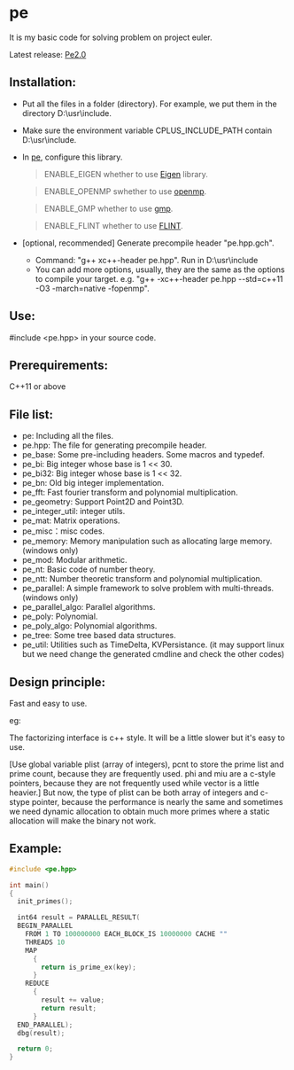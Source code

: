 pe
==

It is my basic code for solving problem on project euler.

Latest release: [Pe2.0](https://github.com/baihacker/pe/releases)

Installation:
-------------
* Put all the files in a folder (directory). For example, we put them in the directory D:\usr\include.
* Make sure the environment variable CPLUS_INCLUDE_PATH contain D:\usr\include.
* In [pe](https://github.com/baihacker/pe/blob/master/pe), configure this library. 
  > ENABLE_EIGEN whether to use [Eigen](http://eigen.tuxfamily.org/index.php?title=Main_Page) library.

  > ENABLE_OPENMP swhether to use [openmp](http://www.openmp.org).
  
  > ENABLE_GMP whether to use [gmp](https://gmplib.org).
  
  > ENABLE_FLINT whether to use [FLINT](http://www.flintlib.org).

* [optional, recommended] Generate precompile header "pe.hpp.gch".
  * Command: "g++ xc++-header pe.hpp". Run in D:\usr\include
  * You can add more options, usually, they are the same as the options to compile your target. e.g. "g++ -xc++-header pe.hpp --std=c++11 -O3 -march=native -fopenmp".

Use:
----
#include <pe.hpp> in your source code.

Prerequirements:
----------------
C++11 or above

File list:
-----------
* pe: Including all the files.
* pe.hpp: The file for generating precompile header.
* pe_base: Some pre-including headers. Some macros and typedef.
* pe_bi: Big integer whose base is 1 << 30.
* pe_bi32: Big integer whose base is 1 << 32.
* pe_bn: Old big integer implementation.
* pe_fft: Fast fourier transform and polynomial multiplication.
* pe_geometry: Support Point2D and Point3D.
* pe_integer_util: integer utils.
* pe_mat: Matrix operations.
* pe_misc：misc codes.
* pe_memory: Memory manipulation such as allocating large memory. (windows only)
* pe_mod: Modular arithmetic.
* pe_nt: Basic code of number theory.
* pe_ntt: Number theoretic transform and polynomial multiplication.
* pe_parallel: A simple framework to solve problem with multi-threads. (windows only)
* pe_parallel_algo: Parallel algorithms.
* pe_poly: Polynomial.
* pe_poly_algo: Polynomial algorithms.
* pe_tree: Some tree based data structures.
* pe_util: Utilities such as TimeDelta, KVPersistance. (it may support linux but we need change the generated cmdline and check the other codes)

Design principle:
--------------------
Fast and easy to use.

eg:

The factorizing interface is c++ style. It will be a little slower but it's easy to use.

[Use global variable plist (array of integers), pcnt to store the prime list and prime count, because they are frequently used. phi and miu are a c-style pointers, because they are not frequently used while vector<int> is a little heavier.] But now, the type of plist can be both array of integers and c-stype pointer, because the performance is nearly the same and sometimes we need dynamic allocation to obtain much more primes where a static allocation will make the binary not work.

Example:
--------
```cpp
#include <pe.hpp>

int main()
{
  init_primes();

  int64 result = PARALLEL_RESULT(
  BEGIN_PARALLEL
    FROM 1 TO 100000000 EACH_BLOCK_IS 10000000 CACHE ""
    THREADS 10
    MAP
      {
        return is_prime_ex(key);
      }
    REDUCE
      {
        result += value;
        return result;
      }
  END_PARALLEL);
  dbg(result);

  return 0;
}
```
